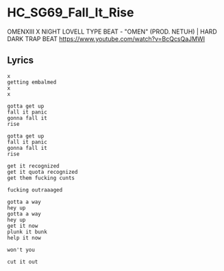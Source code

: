 # HC_SG69_Fall_It_Rise

OMENXIII X NIGHT LOVELL TYPE BEAT - "OMEN" (PROD. NETUH) | HARD DARK TRAP BEAT
https://www.youtube.com/watch?v=BcQcsQaJMWI

## Lyrics

```
x
getting embalmed
x
x

gotta get up 
fall it panic
gonna fall it 
rise

gotta get up 
fall it panic
gonna fall it 
rise

get it recognized
get it quota recognized
get them fucking cunts

fucking outraaaged

gotta a way
hey up
gotta a way
hey up
get it now
plunk it bunk
help it now

won't you

cut it out

```
